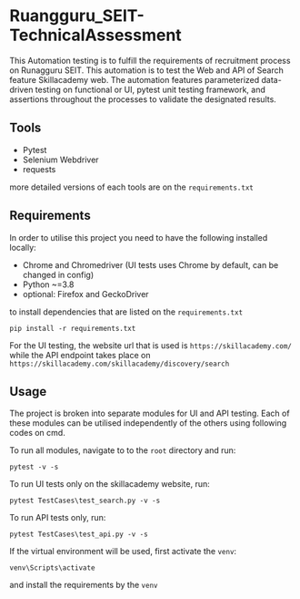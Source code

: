 # Ruangguru_SEIT-TechnicalAssessment
This Automation testing is to fulfill the requirements of recruitment process on Runagguru SEIT. This automation is to test the Web and API of Search feature Skillacademy web.
The automation features parameterized data-driven testing on functional or UI, pytest unit testing framework, and assertions throughout the processes to validate the designated results.

## Tools
* Pytest
* Selenium Webdriver
* requests

more detailed versions of each tools are on the `requirements.txt`

## Requirements
In order to utilise this project you need to have the following installed locally:

* Chrome and Chromedriver (UI tests uses Chrome by default, can be changed in config)
* Python ~=3.8
* optional: Firefox and GeckoDriver

to install dependencies that are listed on the `requirements.txt`

`pip install -r requirements.txt`

For the UI testing, the website url that is used is `https://skillacademy.com/`
while the API endpoint takes place on `https://skillacademy.com/skillacademy/discovery/search`

## Usage

The project is broken into separate modules for UI and API testing. Each of these modules can be utilised independently of the others using following codes on cmd.

To run all modules, navigate to to the `root` directory and run:

`pytest -v -s`

To run UI tests only on the skillacademy website, run:

`pytest TestCases\test_search.py -v -s`

To run API tests only, run:

`pytest TestCases\test_api.py -v -s`

If the virtual environment will be used, first activate the `venv`:

`venv\Scripts\activate`

and install the requirements by the `venv` 
